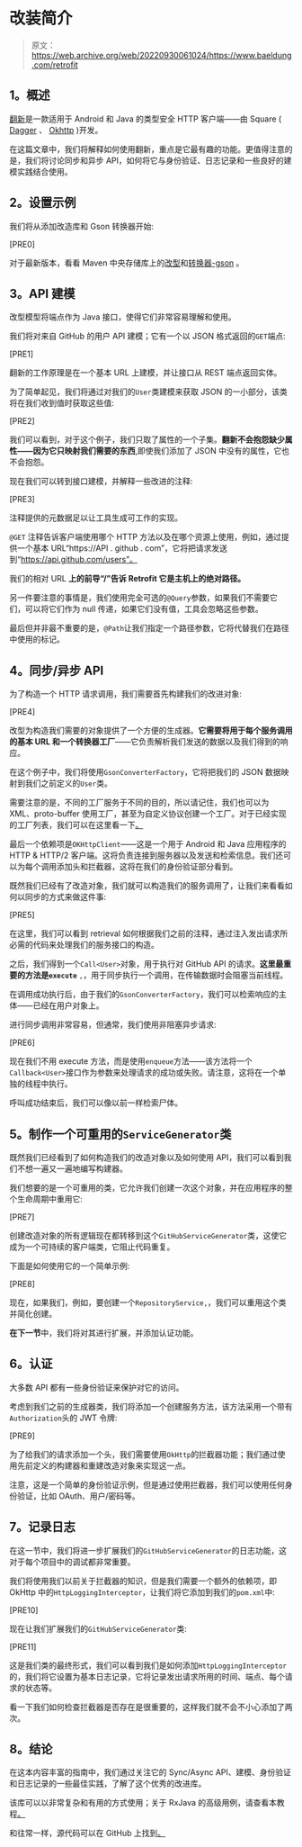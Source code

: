 # 改装简介

> 原文：<https://web.archive.org/web/20220930061024/https://www.baeldung.com/retrofit>

## **1。概述**

[翻新](https://web.archive.org/web/20221210093438/https://square.github.io/retrofit/)是一款适用于 Android 和 Java 的类型安全 HTTP 客户端——由 Square ( [Dagger](https://web.archive.org/web/20221210093438/https://square.github.io/dagger/) 、 [Okhttp](https://web.archive.org/web/20221210093438/https://square.github.io/okhttp/) )开发。

在这篇文章中，我们将解释如何使用翻新，重点是它最有趣的功能。更值得注意的是，我们将讨论同步和异步 API，如何将它与身份验证、日志记录和一些良好的建模实践结合使用。

## **2。设置示例**

我们将从添加改造库和 Gson 转换器开始:

[PRE0]

对于最新版本，看看 Maven 中央存储库上的[改型](https://web.archive.org/web/20221210093438/https://search.maven.org/classic/#search%7Cgav%7C1%7Cg%3A%22com.squareup.retrofit2%22%20AND%20a%3A%22retrofit%22)和[转换器-gson](https://web.archive.org/web/20221210093438/https://search.maven.org/classic/#search%7Cgav%7C1%7Cg%3A%22com.squareup.retrofit2%22%20AND%20a%3A%22converter-gson%22) 。

## **3。API 建模**

改型模型将端点作为 Java 接口，使得它们非常容易理解和使用。

我们将对来自 GitHub 的用户 API 建模；它有一个以 JSON 格式返回的`GET`端点:

[PRE1]

翻新的工作原理是在一个基本 URL 上建模，并让接口从 REST 端点返回实体。

为了简单起见，我们将通过对我们的`User`类建模来获取 JSON 的一小部分，该类将在我们收到值时获取这些值:

[PRE2]

我们可以看到，对于这个例子，我们只取了属性的一个子集。**翻新不会抱怨缺少属性——因为它只映射我们需要的东西**,即使我们添加了 JSON 中没有的属性，它也不会抱怨。

现在我们可以转到接口建模，并解释一些改进的注释:

[PRE3]

注释提供的元数据足以让工具生成可工作的实现。

`@GET` 注释告诉客户端使用哪个 HTTP 方法以及在哪个资源上使用，例如，通过提供一个基本 URL“https://API . github . com”，它将把请求发送到“https://api.github.com/users”。

我们的相对 URL **上的前导“/”告诉 Retrofit 它是主机上的绝对路径。**

另一件要注意的事情是，我们使用完全可选的`@Query`参数，如果我们不需要它们，可以将它们作为 null 传递，如果它们没有值，工具会忽略这些参数。

最后但并非最不重要的是，`@Path`让我们指定一个路径参数，它将代替我们在路径中使用的标记。

## **4。同步/异步 API**

为了构造一个 HTTP 请求调用，我们需要首先构建我们的改进对象:

[PRE4]

改型为构造我们需要的对象提供了一个方便的生成器。**它需要将用于每个服务调用的基本 URL 和一个转换器工厂**——它负责解析我们发送的数据以及我们得到的响应。

在这个例子中，我们将使用`GsonConverterFactory`，它将把我们的 JSON 数据映射到我们之前定义的`User`类。

需要注意的是，不同的工厂服务于不同的目的，所以请记住，我们也可以为 XML、proto-buffer 使用工厂，甚至为自定义协议创建一个工厂。对于已经实现的工厂列表，我们可以在这里看一下[。](https://web.archive.org/web/20221210093438/https://github.com/square/retrofit/tree/master/retrofit-converters)

最后一个依赖项是`OKHttpClient`——这是一个用于 Android 和 Java 应用程序的 HTTP & HTTP/2 客户端。这将负责连接到服务器以及发送和检索信息。我们还可以为每个调用添加头和拦截器，这将在我们的身份验证部分看到。

既然我们已经有了改造对象，我们就可以构造我们的服务调用了，让我们来看看如何以同步的方式来做这件事:

[PRE5]

在这里，我们可以看到 retrieval 如何根据我们之前的注释，通过注入发出请求所必需的代码来处理我们的服务接口的构造。

之后，我们得到一个`Call<User>`对象，用于执行对 GitHub API 的请求。**这里最重要的方法是`execute`** `,`，用于同步执行一个调用，在传输数据时会阻塞当前线程。

在调用成功执行后，由于我们的`GsonConverterFactory`，我们可以检索响应的主体——已经在用户对象上。

进行同步调用非常容易，但通常，我们使用非阻塞异步请求:

[PRE6]

现在我们不用 execute 方法，而是使用`enqueue`方法——该方法将一个`Callback<User>`接口作为参数来处理请求的成功或失败。请注意，这将在一个单独的线程中执行。

呼叫成功结束后，我们可以像以前一样检索尸体。

## **5。制作一个可重用的`ServiceGenerator`类**

既然我们已经看到了如何构造我们的改造对象以及如何使用 API，我们可以看到我们不想一遍又一遍地编写构建器。

我们想要的是一个可重用的类，它允许我们创建一次这个对象，并在应用程序的整个生命周期中重用它:

[PRE7]

创建改造对象的所有逻辑现在都转移到这个`GitHubServiceGenerator`类，这使它成为一个可持续的客户端类，它阻止代码重复。

下面是如何使用它的一个简单示例:

[PRE8]

现在，如果我们，例如，要创建一个`RepositoryService,`，我们可以重用这个类并简化创建。

**在下一节**中，我们将对其进行扩展，并添加认证功能。

## **6。认证**

大多数 API 都有一些身份验证来保护对它的访问。

考虑到我们之前的生成器类，我们将添加一个创建服务方法，该方法采用一个带有`Authorization`头的 JWT 令牌:

[PRE9]

为了给我们的请求添加一个头，我们需要使用`OkHttp`的拦截器功能；我们通过使用先前定义的构建器和重建改造对象来实现这一点。

注意，这是一个简单的身份验证示例，但是通过使用拦截器，我们可以使用任何身份验证，比如 OAuth、用户/密码等。

## **7。记录日志**

在这一节中，我们将进一步扩展我们的`GitHubServiceGenerator`的日志功能，这对于每个项目中的调试都非常重要。

我们将使用我们以前关于拦截器的知识，但是我们需要一个额外的依赖项，即 OkHttp 中的`HttpLoggingInterceptor`，让我们将它添加到我们的`pom.xml`中:

[PRE10]

现在让我们扩展我们的`GitHubServiceGenerator`类:

[PRE11]

这是我们类的最终形式，我们可以看到我们是如何添加`HttpLoggingInterceptor`的，我们将它设置为基本日志记录，它将记录发出请求所用的时间、端点、每个请求的状态等。

看一下我们如何检查拦截器是否存在是很重要的，这样我们就不会不小心添加了两次。

## **8。结论**

在这本内容丰富的指南中，我们通过关注它的 Sync/Async API、建模、身份验证和日志记录的一些最佳实践，了解了这个优秀的改进库。

该库可以以非常复杂和有用的方式使用；关于 RxJava 的高级用例，请查看本教程[。](/web/20221210093438/https://www.baeldung.com/retrofit-rxjava)

和往常一样，源代码可以在 GitHub 上找到[。](https://web.archive.org/web/20221210093438/https://github.com/eugenp/tutorials/tree/master/libraries-http)